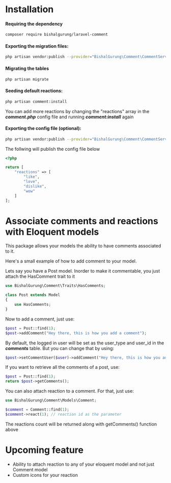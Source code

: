 # Installation
#### Requiring the dependency
```bash
composer require bishalgurung/laravel-comment
```
#### Exporting the migration files:

```bash
php artisan vendor:publish --provider="BishalGurung\Comment\CommentServiceProvider" --tag="migration"
```
#### Migrating the tables
```bash
php artisan migrate
```
#### Seeding default reactions:
```bash
php artisan comment:install
```
You can add more reactions by changing the "reactions" array in the **_comment.php_** config file and running **_comment:install_** again

#### Exporting the config file (optional):

```bash
php artisan vendor:publish --provider="BishalGurung\Comment\CommentServiceProvider" --tag="config"
```
The follwing will publish the config file below
```php
<?php

return [
    "reactions" => [
        "like",
        "love",
        "dislike",
        "wow"
    ]
];

```

# Associate comments and reactions with Eloquent models

This package allows your models the ability to have comments associated to it.

Here's a small example of how to add comment to your model.

Lets say you have a Post model. Inorder to make it commentable, you just attach the HasComment trait to it

```php
use BishalGurung\Comment\Traits\HasComments;

class Post extends Model
{
    use HasComments;
}
```
Now to add a comment, just use:
```php
$post = Post::find(1);
$post->addComment("Hey there, this is how you add a comment");
```
By default, the logged in user will be set as the user_type and user_id in the _**comments**_ table.
But you can change that by using:
```php
$post->setCommentUser($user)->addComment("Hey there, this is how you add a comment but set the user manually");
```

If you want to retrieve all the comments of a post, use:
```php
$post = Post::find(1);
return $post->getComments();
```
You can also attach reaction to a comment. For that, just use:
```php
use BishalGurung\Comment\Models\Comment;

$comment = Comment::find(1);
$comment->react(1); // reaction id as the parameter
```
The reactions count will be returned along with getComments() function above

# Upcoming feature
- Ability to attach reaction to any of your eloquent model and not just Comment model
- Custom icons for your reaction

